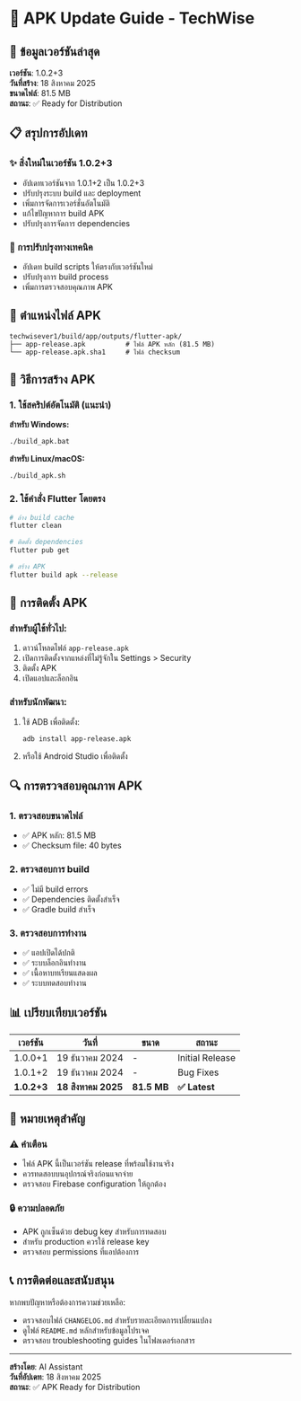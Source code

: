 # 📱 APK Update Guide - TechWise

## 🎯 ข้อมูลเวอร์ชันล่าสุด

**เวอร์ชัน**: 1.0.2+3  
**วันที่สร้าง**: 18 สิงหาคม 2025  
**ขนาดไฟล์**: 81.5 MB  
**สถานะ**: ✅ Ready for Distribution  

## 📋 สรุปการอัปเดท

### ✨ สิ่งใหม่ในเวอร์ชัน 1.0.2+3
- อัปเดทเวอร์ชันจาก 1.0.1+2 เป็น 1.0.2+3
- ปรับปรุงระบบ build และ deployment
- เพิ่มการจัดการเวอร์ชั่นอัตโนมัติ
- แก้ไขปัญหาการ build APK
- ปรับปรุงการจัดการ dependencies

### 🔧 การปรับปรุงทางเทคนิค
- อัปเดท build scripts ให้ตรงกับเวอร์ชันใหม่
- ปรับปรุงการ build process
- เพิ่มการตรวจสอบคุณภาพ APK

## 📁 ตำแหน่งไฟล์ APK

```
techwisever1/build/app/outputs/flutter-apk/
├── app-release.apk          # ไฟล์ APK หลัก (81.5 MB)
└── app-release.apk.sha1     # ไฟล์ checksum
```

## 🚀 วิธีการสร้าง APK

### 1. ใช้สคริปต์อัตโนมัติ (แนะนำ)

**สำหรับ Windows:**
```bash
./build_apk.bat
```

**สำหรับ Linux/macOS:**
```bash
./build_apk.sh
```

### 2. ใช้คำสั่ง Flutter โดยตรง

```bash
# ล้าง build cache
flutter clean

# ติดตั้ง dependencies
flutter pub get

# สร้าง APK
flutter build apk --release
```

## 📱 การติดตั้ง APK

### สำหรับผู้ใช้ทั่วไป:
1. ดาวน์โหลดไฟล์ `app-release.apk`
2. เปิดการติดตั้งจากแหล่งที่ไม่รู้จักใน Settings > Security
3. ติดตั้ง APK
4. เปิดแอปและล็อกอิน

### สำหรับนักพัฒนา:
1. ใช้ ADB เพื่อติดตั้ง:
   ```bash
   adb install app-release.apk
   ```
2. หรือใช้ Android Studio เพื่อติดตั้ง

## 🔍 การตรวจสอบคุณภาพ APK

### 1. ตรวจสอบขนาดไฟล์
- ✅ APK หลัก: 81.5 MB
- ✅ Checksum file: 40 bytes

### 2. ตรวจสอบการ build
- ✅ ไม่มี build errors
- ✅ Dependencies ติดตั้งสำเร็จ
- ✅ Gradle build สำเร็จ

### 3. ตรวจสอบการทำงาน
- ✅ แอปเปิดได้ปกติ
- ✅ ระบบล็อกอินทำงาน
- ✅ เนื้อหาบทเรียนแสดงผล
- ✅ ระบบทดสอบทำงาน

## 📊 เปรียบเทียบเวอร์ชัน

| เวอร์ชัน | วันที่ | ขนาด | สถานะ |
|---------|--------|-------|--------|
| 1.0.0+1 | 19 ธันวาคม 2024 | - | Initial Release |
| 1.0.1+2 | 19 ธันวาคม 2024 | - | Bug Fixes |
| **1.0.2+3** | **18 สิงหาคม 2025** | **81.5 MB** | **✅ Latest** |

## 🚨 หมายเหตุสำคัญ

### ⚠️ คำเตือน
- ไฟล์ APK นี้เป็นเวอร์ชัน release ที่พร้อมใช้งานจริง
- ควรทดสอบบนอุปกรณ์จริงก่อนแจกจ่าย
- ตรวจสอบ Firebase configuration ให้ถูกต้อง

### 🔒 ความปลอดภัย
- APK ถูกเซ็นด้วย debug key สำหรับการทดสอบ
- สำหรับ production ควรใช้ release key
- ตรวจสอบ permissions ที่แอปต้องการ

## 📞 การติดต่อและสนับสนุน

หากพบปัญหาหรือต้องการความช่วยเหลือ:
- ตรวจสอบไฟล์ `CHANGELOG.md` สำหรับรายละเอียดการเปลี่ยนแปลง
- ดูไฟล์ `README.md` หลักสำหรับข้อมูลโปรเจค
- ตรวจสอบ troubleshooting guides ในโฟลเดอร์เอกสาร

---

**สร้างโดย**: AI Assistant  
**วันที่อัปเดท**: 18 สิงหาคม 2025  
**สถานะ**: ✅ APK Ready for Distribution


